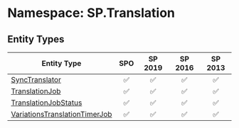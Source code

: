 # Namespace: SP.Translation

## Entity Types

Entity Type | SPO | SP 2019 | SP 2016 | SP 2013
----------|:---:|:-------:|:-------:|:-------:
[SyncTranslator](./EntityTypes/SyncTranslator.md) | ✅ | ✅ | ✅ | ✅
[TranslationJob](./EntityTypes/TranslationJob.md) | ✅ | ✅ | ✅ | ✅
[TranslationJobStatus](./EntityTypes/TranslationJobStatus.md) | ✅ | ✅ | ✅ | ✅
[VariationsTranslationTimerJob](./EntityTypes/VariationsTranslationTimerJob.md) | ✅ | ✅ | ✅ | ✅